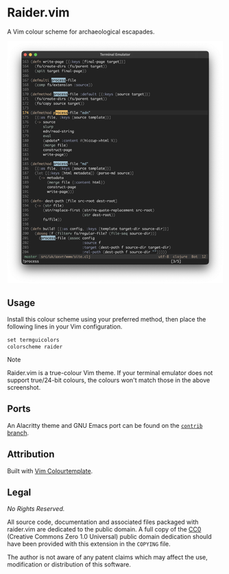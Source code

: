 # Raider.vim

A Vim colour scheme for archaeological escapades.

![](https://raw.githubusercontent.com/axvr/raider.vim/ae8e48395b70a518824fb29c84ab8a2d6dddc01f/raider2.png)


## Usage

Install this colour scheme using your preferred method, then place the
following lines in your Vim configuration.

```vim
set termguicolors
colorscheme raider
```

> [!NOTE]
> Raider.vim is a true-colour Vim theme.  If your terminal emulator does not
> support true/24-bit colours, the colours won't match those in the above
> screenshot.


## Ports

An Alacritty theme and GNU Emacs port can be found on the
[`contrib` branch](https://github.com/axvr/raider.vim/blob/contrib/emacs/raider-theme.el).


## Attribution

Built with [Vim Colourtemplate](https://github.com/lifepillar/vim-colortemplate).


## Legal

*No Rights Reserved.*

All source code, documentation and associated files packaged with raider.vim are
dedicated to the public domain.  A full copy of the [CC0][] (Creative Commons
Zero 1.0 Universal) public domain dedication should have been provided with this
extension in the `COPYING` file.

The author is not aware of any patent claims which may affect the use,
modification or distribution of this software.

[CC0]: https://creativecommons.org/publicdomain/zero/1.0/
